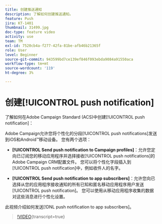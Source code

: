 ```yaml
---
title: 创建推送通知
description: 了解如何创建推送通知。
feature: Push
jira: KT-1401
thumbnail: 31499.jpg
doc-type: feature video
activity: use
team: TM
exl-id: 7520cb4a-f277-42fa-81be-afb46b21365f
role: User
level: Beginner
source-git-commit: 943599bd7ce139ef846f093ebda9084a91550aca
workflow-type: tm+mt
source-wordcount: '119'
ht-degree: 3%

---
```


# 创建[!UICONTROL push notification]

了解如何在Adobe Campaign Standard (ACS)中创建[!UICONTROL push notification]：

Adobe Campaign允许您将个性化的分段[!UICONTROL push notifications]发送到iOS和Android™移动设备。 您有两个选项：

* **[!UICONTROL Send push notification to Campaign profiles]**：允许您定向已订阅您的移动应用程序并选择接收[!UICONTROL push notifications]的Adobe Campaign CRM配置文件。 您可以将个性化字段插入到[!UICONTROL push notification]中，例如收件人的名字。

* **[!UICONTROL Send push notification to app subscribers]**：允许您向已选择从您的应用程序接收通知的所有已知和匿名移动应用程序用户发送[!UICONTROL push notification]。 您可以使用从移动应用程序收集的数据对这些消息进行个性化设置。

此视频介绍如何发送[!DNL push notification to app subscribers]。

>[!VIDEO](https://video.tv.adobe.com/v/35535?learn=on&captions=chi_hans){transcript=true}
